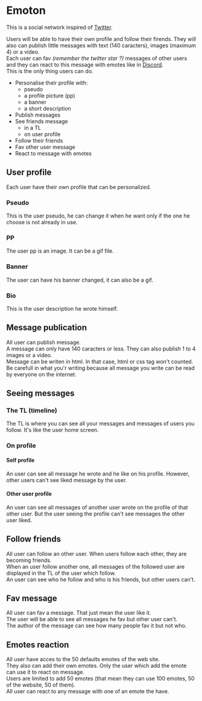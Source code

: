 # Emoton

This is a social network inspired of [Twitter](https://twitter.com/ "Twitter").  
  
Users will be able to have their own profile and follow their firends.
They will also can publish little messages with text (140 caracters), images (maximum 4) or a video.  
Each user can fav *(remember the twitter star ?)* messages of other users and they can react to this message with emotes like in [Discord](https://discordapp.com/ "Discord").  
This is the only thing users can do.

- Personalise their profile with:
    - pseudo
    - a profile picture (pp)
    - a banner
    - a short description
- Publish messages
- See friends message
    - in a TL
    - on user profile
- Follow their friends
- Fav other user message
- React to message with emotes

## User profile
Each user have their own profile that can be personalized.
### Pseudo
This is the user pseudo, he can change it when he want only if the one he choose is not already in use.
### PP
The user pp is an image. It can be a gif file.
### Banner
The user can have his banner changed, it can also be a gif.
### Bio
This is the user description he wrote himself.

## Message publication
All user can publish message.  
A message can only have 140 caracters or less. They can also publish 1 to 4 images or a video.  
Message can be writen in html. In that case, html or css tag won't counted.
Be carefull in what you'r writing because all message you write can be read by everyone on the internet.

## Seeing messages
### The TL (timeline)
The TL is where you can see all your messages and messages of users you follow. It's like the user home screen.
### On profile
#### Self profile
An user can see all message he wrote and he like on his profile. However, other users can't see liked message by the user.
#### Other user profile
An user can see all messages of another user wrote on the profile of that other user. But the user seeing the profile can't see messages the other user liked.

## Follow friends
All user can follow an other user. When users follow each other, they are becoming friends.  
When an user follow another one, all messages of the followed user are displayed in the TL of the user which follow.  
An user can see who he follow and who is his friends, but other users can't.

## Fav message
All user can fav a message. That just mean the user like it.  
The user will be able to see all messages he fav but other user can't.  
The author of the message can see how many people fav it but not who.

## Emotes reaction
All user have acces to the 50 defaults emotes of the web site.  
They also can add their own emotes. Only the user which add the emote can use it to react on message.  
Users are limited to add 50 emotes (that mean they can use 100 emotes, 50 of the website, 50 of them).  
All user can react to any message with one of an emote the have.

